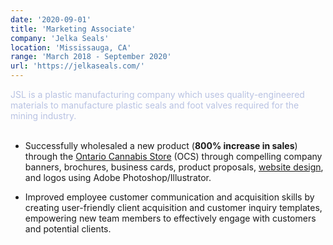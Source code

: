 ```yaml
---
date: '2020-09-01'
title: 'Marketing Associate'
company: 'Jelka Seals'
location: 'Mississauga, CA'
range: 'March 2018 - September 2020'
url: 'https://jelkaseals.com/'
---
```


<span style="color: #b8c2e2;">JSL is a plastic manufacturing company which uses quality-engineered materials to manufacture plastic seals and foot valves required for the mining industry.</span><br/><br/>

- Successfully wholesaled a new product (**800% increase in sales**) through the [Ontario Cannabis Store](https://ocs.ca/products/pre-roll-tube-alltrapod) (OCS) through compelling company banners, brochures, business cards, product proposals, [website design](https://jelkaseals.com/), and logos using Adobe Photoshop/Illustrator.

- Improved employee customer communication and acquisition skills by creating user-friendly client acquisition and customer inquiry templates, empowering new team members to effectively engage with customers and potential clients.
